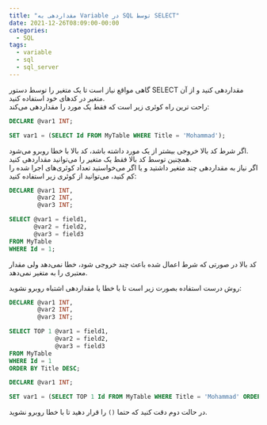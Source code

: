 ```yaml
---
title: "مقداردهی به Variable در SQL توسط SELECT"
date: 2021-12-26T08:09:00-00:00
categories:
  - SQL
tags:
  - variable
  - sql
  - sql_server
---
```


گاهی مواقع نیاز است تا یک متغیر را توسط دستور SELECT مقداردهی کنید و از آن متغیر در کدهای خود استفاده کنید.  
راحت ترین راه کوئری زیر است که فقط یک مورد را مقداردهی می‌کند:  

```sql
DECLARE @var1 INT;

SET var1 = (SELECT Id FROM MyTable WHERE Title = 'Mohammad');
```

اگر شرط کد بالا خروجی بیشتر از یک مورد داشته باشد، کد بالا با خطا روبرو می‌شود.  
همچنین توسط کد بالا فقط یک متغیر را می‌توانید مقدار‌دهی کنید.  
اگر نیاز به مقداردهی چند متغیر داشتید و یا اگر می‌خواستید تعداد کوئری‌های اجرا شده  را کم کنید، می‌توانید از کوئری زیر استفاده کنید:  

```sql
DECLARE @var1 INT,
        @var2 INT,
        @var3 INT;

SELECT @var1 = field1,
       @var2 = field2,
       @var3 = field3
FROM MyTable
WHERE Id = 1;
```

کد بالا در صورتی که شرط اعمال شده باعث چند خروجی شود، خطا نمی‌دهد ولی مقدار معتبری را به متغیر نمی‌دهد.  

روش درست استفاده بصورت زیر است تا با خطا یا مقداردهی اشتباه روبرو نشوید:  

```sql
DECLARE @var1 INT,
        @var2 INT,
        @var3 INT;

SELECT TOP 1 @var1 = field1,
             @var2 = field2,
             @var3 = field3
FROM MyTable
WHERE Id = 1
ORDER BY Title DESC;
```

```sql
DECLARE @var1 INT;

SET var1 = (SELECT TOP 1 Id FROM MyTable WHERE Title = 'Mohammad' ORDER BY Title DESC);
```

در حالت دوم دقت کنید که حتما `()` را قرار دهید تا با خطا روبرو نشوید.  